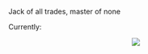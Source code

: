 Jack of all trades, master of none

Currently:
<p align="center">
  <a href="https://skillicons.dev">
    <img src="https://skillicons.dev/icons?i=bash,git,py,html,ubuntu,Javascript" />
  </a>
</p>
<!---
dexisback/dexisback is a ✨ special ✨ repository because its `README.md` (this file) appears on your GitHub profile.
You can click the Preview link to take a look at your changes.
--->
